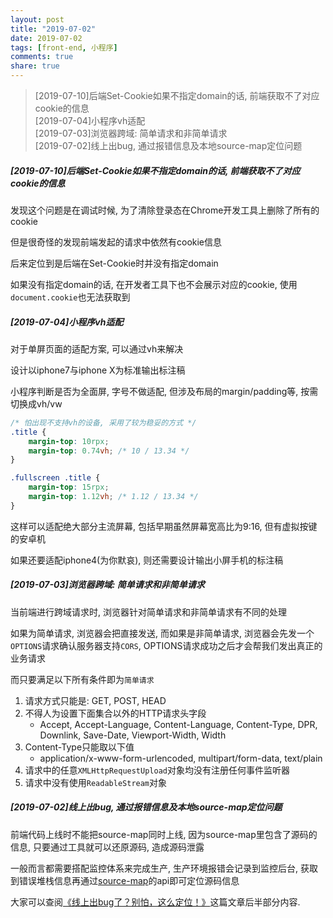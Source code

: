 ```yaml
---
layout: post
title: "2019-07-02"
date: 2019-07-02
tags: [front-end, 小程序]
comments: true
share: true
---
```


> [2019-07-10]后端Set-Cookie如果不指定domain的话, 前端获取不了对应cookie的信息 <br>
> [2019-07-04]小程序vh适配 <br>
> [2019-07-03]浏览器跨域: 简单请求和非简单请求 <br>
> [2019-07-02]线上出bug, 通过报错信息及本地source-map定位问题 <br>

##### [2019-07-10]后端Set-Cookie如果不指定domain的话, 前端获取不了对应cookie的信息

发现这个问题是在调试时候, 为了清除登录态在Chrome开发工具上删除了所有的cookie

但是很奇怪的发现前端发起的请求中依然有cookie信息

后来定位到是后端在Set-Cookie时并没有指定domain

如果没有指定domain的话, 在开发者工具下也不会展示对应的cookie, 使用`document.cookie`也无法获取到

##### [2019-07-04]小程序vh适配

对于单屏页面的适配方案, 可以通过vh来解决

设计以iphone7与iphone X为标准输出标注稿

小程序判断是否为全面屏, 字号不做适配, 但涉及布局的margin/padding等, 按需切换成vh/vw

```css
/* 怕出现不支持vh的设备, 采用了较为稳妥的方式 */
.title {
    margin-top: 10rpx;
    margin-top: 0.74vh; /* 10 / 13.34 */
}

.fullscreen .title {
    margin-top: 15rpx;
    margin-top: 1.12vh; /* 1.12 / 13.34 */
}
```

这样可以适配绝大部分主流屏幕, 包括早期虽然屏幕宽高比为9:16, 但有虚拟按键的安卓机

如果还要适配iphone4(为你默哀), 则还需要设计输出小屏手机的标注稿

##### [2019-07-03]浏览器跨域: 简单请求和非简单请求

当前端进行跨域请求时, 浏览器针对简单请求和非简单请求有不同的处理

如果为简单请求, 浏览器会把直接发送, 而如果是非简单请求, 浏览器会先发一个`OPTIONS`请求确认服务器支持`CORS`, OPTIONS请求成功之后才会帮我们发出真正的业务请求

而只要满足以下所有条件即为`简单请求`

1. 请求方式只能是: GET, POST, HEAD
1. 不得人为设置下面集合以外的HTTP请求头字段
    - Accept, Accept-Language, Content-Language, Content-Type, DPR, Downlink, Save-Date, Viewport-Width, Width
1. Content-Type只能取以下值
    - application/x-www-form-urlencoded, multipart/form-data, text/plain
1. 请求中的任意`XMLHttpRequestUpload`对象均没有注册任何事件监听器
1. 请求中没有使用`ReadableStream`对象

##### [2019-07-02]线上出bug, 通过报错信息及本地source-map定位问题

前端代码上线时不能把source-map同时上线, 因为source-map里包含了源码的信息, 只要通过工具就可以还原源码, 造成源码泄露

一般而言都需要搭配监控体系来完成生产, 生产环境报错会记录到监控后台, 获取到错误堆栈信息再通过[source-map](https://www.npmjs.com/package/source-map)的api即可定位源码信息

大家可以查阅[《线上出bug了？别怕，这么定位！》](https://juejin.im/post/5c8bbb30f265da2dc539008c)这篇文章后半部分内容.

